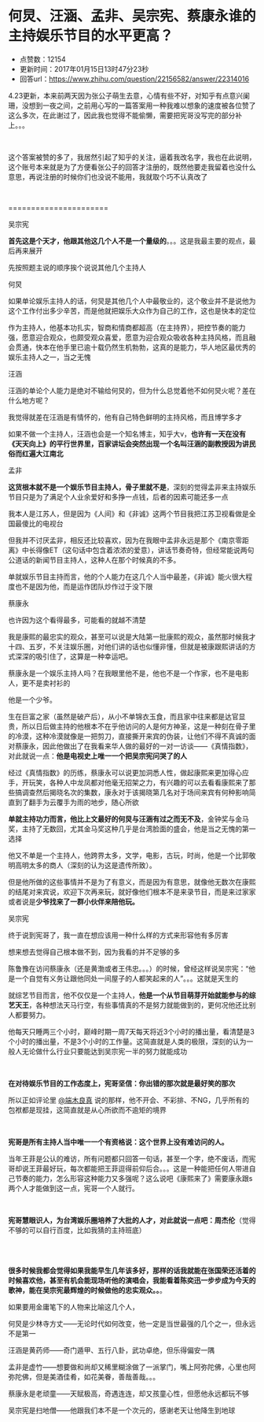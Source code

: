 # 何炅、汪涵、孟非、吴宗宪、蔡康永谁的主持娱乐节目的水平更高？
- 点赞数：12154
- 更新时间：2017年01月15日13时47分23秒
- 回答url：https://www.zhihu.com/question/22156582/answer/22314016
<body>
 <p data-pid="AUmP-SBQ">4.23更新，本来前两天因为张公子萌生去意，心情有些不好，对知乎有点意兴阑珊，没想到一夜之间，之前用心写的一篇答案用一种我难以想象的速度被各位赞了这么多次，在此谢过了，因此我也觉得不能偷懒，需要把宪哥没写完的部分补上。。。</p>
 <br>
 <p data-pid="jC1bEER7">这个答案被赞的多了，我居然引起了知乎的关注，逼着我改名字，我也在此说明，这个账号本来就是为了方便看张公子的回答才注册的，既然他要走我留着也没什么意思，再说注册的时候你们也没说不能用，我就取个巧不认真改了</p>
 <br>
 <p data-pid="yDBS4U_e">======================</p>
 <p data-pid="bEFVANxh">吴宗宪</p>
 <p data-pid="xVzhAyf1"><b>首先这是个天才，他跟其他这几个人不是一个量级的</b>。。。这是我最主要的观点，最后再来展开</p>
 <p data-pid="3o3G7C5c">先按照题主说的顺序挨个说说其他几个主持人</p>
 <p data-pid="_EIVEDjM">何炅</p>
 <p data-pid="PNZVbZUZ">如果单论娱乐主持人的话，何炅是其他几个人中最敬业的，这个敬业并不是说他为这个工作付出多少辛苦，而是他就把娱乐大众作为自己的工作，这也是快本的定位</p>
 <p data-pid="QaO8ryBQ">作为主持人，他基本功扎实，智商和情商都超高（在主持界），把控节奏的能力强，愿意迎合观众，也颇受观众喜爱，愿意为迎合观众吸收各种主持风格，而且融会贯通，快本在他手里已逾十载仍然生机勃勃，这真的是能力，华人地区最优秀的娱乐主持人之一，当之无愧</p>
 <p data-pid="9k_wcAar">汪涵</p>
 <p data-pid="IbcyHpmA">汪涵的单论个人能力是绝对不输给何炅的，但为什么总觉着他不如何炅火呢？差在什么地方呢？</p>
 <p data-pid="5OxX31nJ">我觉得就差在汪涵是有情怀的，他有自己特色鲜明的主持风格，而且博学多才</p>
 <p data-pid="iLpStq3_">如果不做一个主持人，汪涵也会是一个知名博主，知乎大v，<b>也许有一天在没有《天天向上》的平行世界里，百家讲坛会突然出现一个名叫汪涵的副教授因为讲民俗而红遍大江南北</b></p>
 <p data-pid="BRam4PD-">孟非</p>
 <p data-pid="vSwYC30C"><b>这货根本就不是一个娱乐节目主持人，骨子里就不是</b>，深刻的觉得孟非来主持娱乐节目只是为了满足个人业余爱好和多挣一点钱，后者的因素可能还多一点</p>
 <p data-pid="FTUfoYD5">我本人是江苏人，但是因为《人间》和《非诚》这两个节目我把江苏卫视看做是全国最傻比的电视台</p>
 <p data-pid="xiBJ1Lo9">但我并不讨厌孟非，相反还比较喜欢，因为在我眼中孟非永远是那个《南京零距离》中长得像ET（这句话中包含着浓浓的爱意），讲话节奏奇特，但经常能说两句公道话的新闻节目主持人，这种人在那个时候真的不多。</p>
 <p data-pid="lsvEjLHw">单就娱乐节目主持而言，他的个人能力在这几个人当中最差，《非诚》能火很大程度也不是因为他，而是运作团队炒作过于没下限</p>
 <p data-pid="Q5VIk4Oe">蔡康永</p>
 <p data-pid="r-vhsQzG">也许因为这个看得最多，可能看的就越不清楚</p>
 <p data-pid="v-7NjMoA">我是康熙的最忠实的观众，甚至可以说是大陆第一批康熙的观众，虽然那时候我才十四、五岁，不关注娱乐圈，对他们讲的话也似懂非懂，但就是被康跟熙讲话的方式深深的吸引住了，这算是一种幸运吧。</p>
 <p data-pid="_dslkW_1">蔡康永是一个娱乐主持人吗？在我眼里他不是，他也不是一个作家，也不是电影人，更不是卖衬衫的</p>
 <p data-pid="eEEXeuRI">他是一个少爷。</p>
 <p data-pid="f5jF57TL">生在巨富之家（虽然是破产后），从小不单锦衣玉食，而且家中往来都是达官显贵，所以日后做主持的他根本不在乎他访问的人是何方神圣，这是一种刻在骨子里的冷漠，这种冷漠就像是一把剪刀，直接撕开来宾的伪装，让他们不得不真诚的面对蔡康永，因此他做出了在我看来华人做的最好的一对一访谈——《真情指数》，对此就说一点：<b>他是电视史上唯一一个把吴宗宪问哭了的人</b></p>
 <p data-pid="nVirwbes">经过《真情指数》的历练，蔡康永可以说更加洞悉人性，做起康熙来更加得心应手，开玩笑，各种人中龙凤都对他毫无招架之力，有兴趣的可以去看看康熙来了那些搞调查然后揭晓名次的集数，康永对于该揭晓第几名对于场间来宾有何种影响简直到了翻手为云覆手为雨的地步，随心所欲</p>
 <p data-pid="kumpaZEe"><b>单就主持功力而言，他比上文最好的何炅与汪涵有过之而无不及</b>，金钟奖与金马奖，主持了无数回，尤其金马奖这种几乎是台湾脸面的盛会，他是当之无愧的第一选择</p>
 <p data-pid="jNl6cw8A">他又不单是一个主持人，他跨界太多，文学，电影，古玩，时尚，他是一个比郭敬明高明太多的商人（深刻的认为这是遗传所致）。</p>
 <p data-pid="b5n0qOE3">但是他所做的这些事情并不是为了有意义，而是因为有意思，就像他无数次在康熙的结尾对来宾说，欢迎下次再来玩，就好像他们根本不是来录节目，而是来过家家或者说是<b>少爷找来了一群小伙伴来陪他玩。</b></p>
 <p data-pid="llFkoIys">吴宗宪</p>
 <p data-pid="G9uqIj3g">终于说到宪哥了，我一直在想应该用一种什么样的方式来形容他有多厉害</p>
 <p data-pid="q8pkddAi">想来想去觉得自己根本做不到，因为我看的并不足够的多</p>
 <p data-pid="QV9_JF6O">陈鲁豫在访问蔡康永（还是黄渤或者王伟忠。。。）的时候，曾经这样说吴宗宪：“他是一个自觉有义务让跟他同处一间屋子的人都笑起来的人”。。。这就是天生的</p>
 <p data-pid="Zxlrdpr5">就综艺节目而言，他不仅仅是一个主持人，<b>他是一个从节目萌芽开始就能参与的综艺天王</b>，各种想法天马行空，有些事情真的不是努力就能做到的，更何况他还比别人都要努力。</p>
 <p data-pid="6b5D1wmr">他每天只睡两三个小时，巅峰时期一周7天每天将近3个小时的播出量，看清楚是3个小时的播出量，不是3个小时的工作量。这简直就是人类的极限，深刻的认为一般人无论做什么行业只要能达到吴宗宪一半的努力就能成功</p>
 <br>
 <p data-pid="uoxzrRvI"><b>在对待娱乐节目的工作态度上，宪哥坚信：你出错的那次就是最好笑的那次</b></p>
 <p data-pid="gG9r0sO7">所以正如评论里 <a data-hash="8e8de0d146755b7f600c82ab765eed37" href="https://www.zhihu.com/people/8e8de0d146755b7f600c82ab765eed37" class="member_mention" data-tip="p$b$8e8de0d146755b7f600c82ab765eed37" data-hovercard="p$b$8e8de0d146755b7f600c82ab765eed37">@端木良真</a> 说的那样，他不开会、不彩排、不NG，几乎所有的包袱都是现挂，这简直就是从心所欲而不逾矩的境界</p>
 <br>
 <p data-pid="WgRGR-pK"><b>宪哥是所有主持人当中唯一一个有资格说：这个世界上没有难访问的人。</b></p>
 <p data-pid="ibxLNQT9">当年王菲是公认的难访，所有问题都只回答一句话，甚至一个字，绝不废话，而宪哥却说王菲最好玩，每次都能把王菲逗得前仰后合。。。这是一种能把任何人带进自己节奏的能力，怎么形容这种能力又多强呢？这么说吧《康熙来了》需要康永跟s两个人才能做到这一点，宪哥一个人就行。</p>
 <br>
 <p data-pid="iot70_0R"><b>宪哥慧眼识人，为台湾娱乐圈培养了大批的人才，对此就说一点吧：周杰伦</b>（觉得不够的可以自行百度，比如我猜的主持班底）</p>
 <br>
 <br>
 <p data-pid="vdKm9f2r"><b>很多时候我都会觉得如果我能早生几年该多好，那样的话我就能在张国荣还活着的时候喜欢他，甚至有机会能现场听他的演唱会，我能看着陈奕迅一步步成为今天的歌神，能在吴宗宪最辉煌的时候做他的忠实观众。。</b>。</p>
 <p data-pid="YxImEqrF">如果要用金庸笔下的人物来比喻这几个人，</p>
 <p data-pid="_8sQD7XS">何炅是少林寺方丈——无论时代如何改变，他一定是当世最强的几个之一，但永远不是第一</p>
 <p data-pid="1e1oSyM3">汪涵是黄药师——奇门遁甲、五行八卦，武功卓绝，但乐得偏安一隅</p>
 <p data-pid="iMFmNwPW">孟非是虚竹——想要做和尚却又稀里糊涂做了一派掌门，嘴上阿弥陀佛，心里也阿弥陀佛，但是美酒佳肴，如花美眷，善哉善哉。。。</p>
 <p data-pid="ozW3zArK">蔡康永是老顽童——天赋极高，奇遇连连，却又孩童心性，但愿他永远都玩不够</p>
 <p data-pid="B89F7_xt">吴宗宪是扫地僧——他跟我们本不是一个次元的，感谢老天让他降生到地球</p>
</body>